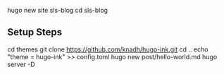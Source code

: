 hugo new site sls-blog
cd sls-blog

## Setup Steps
cd themes
git clone https://github.com/knadh/hugo-ink.git
cd ..
echo "theme = hugo-ink" >> config.toml
hugo new post/hello-world.md
hugo server -D